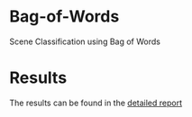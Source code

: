 # Bag-of-Words
Scene Classification using Bag of Words

# Results

The results can be found in the [detailed report](https://github.com/pranav9056/Bag-of-Words/blob/master/Report.pdf)
